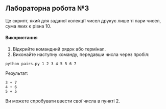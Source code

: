 ## Лабораторна робота №3
Це скрипт, який для заданої колекції чисел друкує лише ті пари чисел, сума яких є рівна 10.
#### Використання
1. Відкрийте командний рядок або термінал. 
2.  Виконайте наступну команду, передавши числа через пробіл:
```
python pairs.py 1 2 3 4 5 5 6 7
```
Результат:
```
3 + 7
4 + 6
5 + 5
```

Ви можете спробувати ввести свої числа в пункті 2.